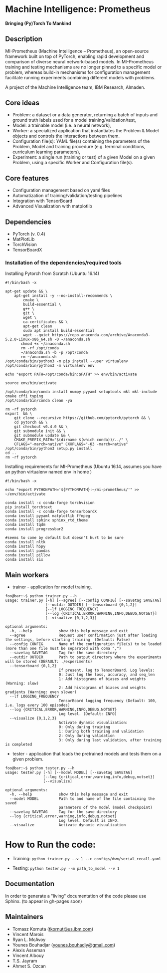 
# Machine Intelligence: Prometheus

#### Bringing (Py)Torch To Mankind

## Description

MI-Prometheus (Machine Intelligence – Prometheus), an open-source framework built on top of PyTorch, enabling rapid development and comparison of diverse neural network-based models. In MI-Prometheus training and testing mechanisms are no longer pinned to a specific model or problem, whereas build-in mechanisms for configuration management facilitate running experiments combining different models with problems.

A project of the Machine Intelligence team, IBM Research, Almaden.


## Core ideas

   * Problem: a dataset or a data generator, returning a batch of inputs and ground truth labels used for a model training/validation/test,
   * Model: a trainable model (i.e. a neural network),
   * Worker: a specialized application that instantiates the Problem \& Model objects and controls the interactions between them.
   * Configuration file(s): YAML file(s) containing the parameters of the Problem, Model and training procedure (e.g. terminal conditions, curriculum learning parameters),
   * Experiment: a single run (training or test) of a given Model on a given Problem, using a specific Worker and Configuration file(s).

## Core features

   * Configuration management based on yaml files
   * Automatization of training/validation/testing pipelines
   * Integration with TensorBoard
   * Advanced Visualization with matplotlib

## Dependencies

   * PyTorch (v. 0.4)
   * MatPlotLib
   * TorchVision
   * TensorBoardX

### Installation of the dependencies/required tools

Installing Pytorch from Scratch (Ubuntu 16.14)

    #!/bin/bash -x

    apt-get update && \
        apt-get install -y --no-install-recommends \
            cmake \
            build-essential \
            g++ \
            git \
            wget \
            ca-certificates && \
            apt-get clean 
            sudo apt install build-essential
            wget --quiet https://repo.anaconda.com/archive/Anaconda3-5.2.0-Linux-x86_64.sh -O ~/anaconda.sh
           chmod +x ~/anaconda.sh
           rm -rf /opt/conda
           ~/anaconda.sh -b -p /opt/conda
           rm ~/anaconda.sh
    /opt/conda/bin/python3 -m pip install --user virtualenv
    /opt/conda/bin/python3 -m virtualenv env

    echo "export PATH=/opt/conda/bin:$PATH" >> env/bin/activate

    source env/bin/activate

    /opt/conda/bin/conda install numpy pyyaml setuptools mkl mkl-include cmake cffi typing
    /opt/conda/bin/conda clean -ya

    rm -rf pytorch
    export  && \
        git clone --recursive https://github.com/pytorch/pytorch && \
        cd pytorch && \
        git checkout v0.4.0 && \
        git submodule init && \
        git submodule update && \
        CMAKE_PREFIX_PATH="$(dirname $(which conda))/../" \
        CFLAGS="-march=native" CXXFLAGS="-O3 -march=native" /opt/conda/bin/python3 setup.py install
    cd ..
    rm -rf pytorch

Installing requirements for MI-Prometheus (Ubuntu 16.14, assumes you have an python virtualenv named env in home )

    #!/bin/bash -x

    echo "export PYTHONPATH='${PYTHONPATH}:~/mi-prometheus/'" >> ~/env/bin/activate

    conda install -c conda-forge torchvision
    pip install torchtext
    conda install -c conda-forge tensorboardX
    conda install pyyaml matplotlib ffmpeg
    conda install sphinx sphinx_rtd_theme
    conda install tqdm
    conda install progressbar2

    #seems to come by default but doesn't hurt to be sure
    conda install nltk
    conda install h5py
    conda install pandas
    conda install pillow
    conda install six

## Main workers

   * trainer - application for model training.

```console
foo@bar:~$ python trainer.py --h
usage: trainer.py [-h] [--agree] [--config CONFIG] [--savetag SAVETAG]
                  [--outdir OUTDIR] [--tensorboard {0,1,2}]
                  [--lf LOGGING_FREQUENCY]
                  [--log {CRITICAL,ERROR,WARNING,INFO,DEBUG,NOTSET}]
                  [--visualize {0,1,2,3}]

optional arguments:
  -h, --help            show this help message and exit
  --agree               Request user confirmation just after loading the settings, before starting training  (Default: False)
  --config CONFIG       Name of the configuration file(s) to be loaded (more than one file must be separated with coma ",")
  --savetag SAVETAG     Tag for the save directory
  --outdir OUTDIR       Path to output directory where the experiments will be stored (DEFAULT: ./experiments)
  --tensorboard {0,1,2}
                        If present, log to TensorBoard. Log levels:
                        0: Just log the loss, accuracy, and seq_len
                        1: Add histograms of biases and weights (Warning: slow)
                        2: Add histograms of biases and weights gradients (Warning: even slower)
  --lf LOGGING_FREQUENCY
                        TensorBoard logging frequency (Default: 100, i.e. logs every 100 episodes)
  --log {CRITICAL,ERROR,WARNING,INFO,DEBUG,NOTSET}
                        Log level. (Default: INFO)
  --visualize {0,1,2,3}
                        Activate dynamic visualization:
                        0: Only during training
                        1: During both training and validation
                        2: Only during validation
                        3: Only during last validation, after training is completed
```

   * tester - application that loads the pretrained models and tests them on a given problem.

```console
foo@bar:~$ python tester.py --h
usage: tester.py [-h] [--model MODEL] [--savetag SAVETAG]
                 [--log {critical,error,warning,info,debug,notset}]
                 [--visualize]

optional arguments:
  -h, --help            show this help message and exit
  --model MODEL         Path to and name of the file containing the saved
                        parameters of the model (model checkpoint)
  --savetag SAVETAG     Tag for the save directory
  --log {critical,error,warning,info,debug,notset}
                        Log level. Default is INFO.
  --visualize           Activate dynamic visualization
```


# How to Run the code: 
   * Training: ```python trainer.py --v 1 --c configs/dwm/serial_recall.yaml```

   * Testing:  ```python tester.py --m path_to_model --v 1```


## Documentation

In order to generate a "living" documentation of the code please use Sphinx. (to appear in gh-pages soon)

## Maintainers

* Tomasz Kornuta (tkornut@us.ibm.com)
* Vincent Marois
* Ryan L. McAvoy
* Younes Bouhadjar (younes.bouhadjy@gmail.com)
* Alexis Asseman
* Vincent Albouy
* T.S. Jayram
* Ahmet S. Ozcan

